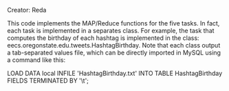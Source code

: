Creator: Reda

This code implements the MAP/Reduce functions for the five tasks. In fact, each task is implemented in a separates class. For example, the task that computes the birthday of each hashtag is implemented in the class: eecs.oregonstate.edu.tweets.HashtagBirthday. Note that each class output a tab-separated values file, which can be directly imported in MySQL using a command like this: 


LOAD DATA local INFILE 'HashtagBirthday.txt' INTO TABLE HashtagBirthday FIELDS TERMINATED BY '\t';
